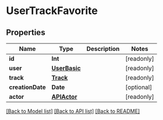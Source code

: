 # UserTrackFavorite

## Properties
Name | Type | Description | Notes
------------ | ------------- | ------------- | -------------
**id** | **Int** |  | [readonly] 
**user** | [**UserBasic**](UserBasic.md) |  | [readonly] 
**track** | [**Track**](Track.md) |  | [readonly] 
**creationDate** | **Date** |  | [optional] 
**actor** | [**APIActor**](APIActor.md) |  | [readonly] 

[[Back to Model list]](../README.md#documentation-for-models) [[Back to API list]](../README.md#documentation-for-api-endpoints) [[Back to README]](../README.md)


